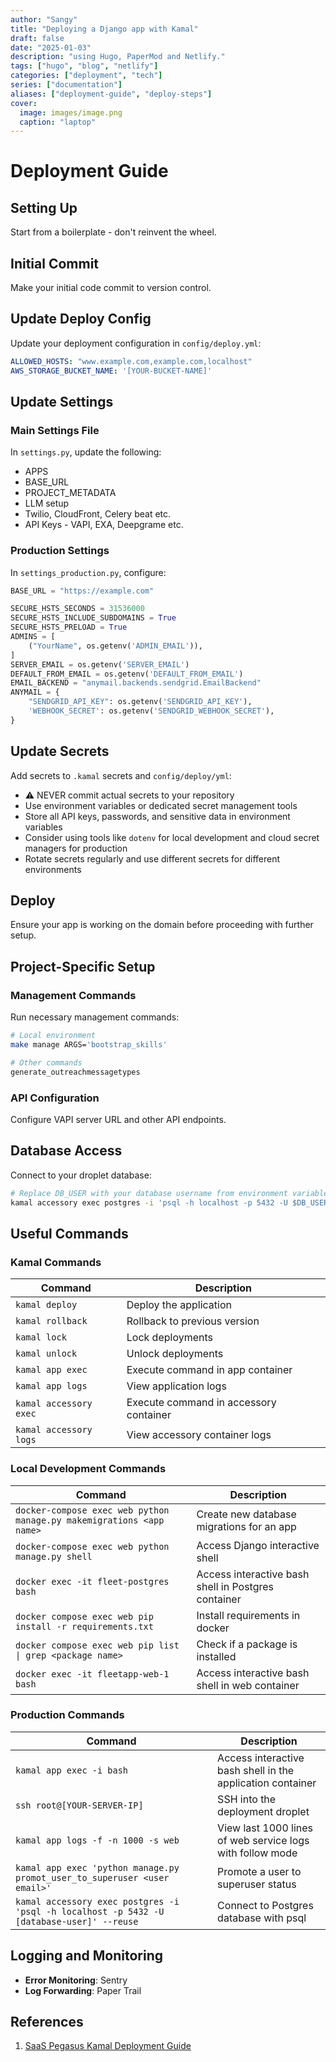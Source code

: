 ```yaml
---
author: "Sangy"
title: "Deploying a Django app with Kamal"
draft: false
date: "2025-01-03"
description: "using Hugo, PaperMod and Netlify."
tags: ["hugo", "blog", "netlify"]
categories: ["deployment", "tech"]
series: ["documentation"]
aliases: ["deployment-guide", "deploy-steps"]
cover:
  image: images/image.png
  caption: "laptop"
---
```


# Deployment Guide

## Setting Up
Start from a boilerplate - don't reinvent the wheel.

## Initial Commit
Make your initial code commit to version control.

## Update Deploy Config
Update your deployment configuration in `config/deploy.yml`:

```yaml
ALLOWED_HOSTS: "www.example.com,example.com,localhost"
AWS_STORAGE_BUCKET_NAME: '[YOUR-BUCKET-NAME]'
```

## Update Settings

### Main Settings File
In `settings.py`, update the following:

- APPS
- BASE_URL 
- PROJECT_METADATA
- LLM setup
- Twilio, CloudFront, Celery beat etc.
- API Keys - VAPI, EXA, Deepgrame etc.

### Production Settings
In `settings_production.py`, configure:

```python
BASE_URL = "https://example.com"

SECURE_HSTS_SECONDS = 31536000
SECURE_HSTS_INCLUDE_SUBDOMAINS = True
SECURE_HSTS_PRELOAD = True
ADMINS = [
    ("YourName", os.getenv('ADMIN_EMAIL')),
]
SERVER_EMAIL = os.getenv('SERVER_EMAIL')
DEFAULT_FROM_EMAIL = os.getenv('DEFAULT_FROM_EMAIL')
EMAIL_BACKEND = "anymail.backends.sendgrid.EmailBackend"
ANYMAIL = {
    "SENDGRID_API_KEY": os.getenv('SENDGRID_API_KEY'),
    'WEBHOOK_SECRET': os.getenv('SENDGRID_WEBHOOK_SECRET'),
}
```

## Update Secrets
Add secrets to `.kamal` secrets and `config/deploy/yml`:

- ⚠️ NEVER commit actual secrets to your repository
- Use environment variables or dedicated secret management tools
- Store all API keys, passwords, and sensitive data in environment variables
- Consider using tools like `dotenv` for local development and cloud secret managers for production
- Rotate secrets regularly and use different secrets for different environments

## Deploy
Ensure your app is working on the domain before proceeding with further setup.

## Project-Specific Setup

### Management Commands
Run necessary management commands:

```bash
# Local environment
make manage ARGS='bootstrap_skills'

# Other commands
generate_outreachmessagetypes
```

### API Configuration
Configure VAPI server URL and other API endpoints.

## Database Access
Connect to your droplet database:

```bash
# Replace DB_USER with your database username from environment variables
kamal accessory exec postgres -i 'psql -h localhost -p 5432 -U $DB_USER' --reuse
```

## Useful Commands

### Kamal Commands

| Command | Description |
|---------|-------------|
| `kamal deploy` | Deploy the application |
| `kamal rollback` | Rollback to previous version |
| `kamal lock` | Lock deployments |
| `kamal unlock` | Unlock deployments |
| `kamal app exec` | Execute command in app container |
| `kamal app logs` | View application logs |
| `kamal accessory exec` | Execute command in accessory container |
| `kamal accessory logs` | View accessory container logs |

### Local Development Commands

| Command | Description |
|---------|-------------|
| `docker-compose exec web python manage.py makemigrations <app name>` | Create new database migrations for an app |
| `docker-compose exec web python manage.py shell` | Access Django interactive shell |
| `docker exec -it fleet-postgres bash` | Access interactive bash shell in Postgres container |
| `docker compose exec web pip install -r requirements.txt` | Install requirements in docker |
| `docker compose exec web pip list \| grep <package name>` | Check if a package is installed |
| `docker exec -it fleetapp-web-1 bash` | Access interactive bash shell in web container |

### Production Commands

| Command | Description |
|---------|-------------|
| `kamal app exec -i bash` | Access interactive bash shell in the application container |
| `ssh root@[YOUR-SERVER-IP]` | SSH into the deployment droplet |
| `kamal app logs -f -n 1000 -s web` | View last 1000 lines of web service logs with follow mode |
| `kamal app exec 'python manage.py promot_user_to_superuser <user email>'` | Promote a user to superuser status |
| `kamal accessory exec postgres -i 'psql -h localhost -p 5432 -U [database-user]' --reuse` | Connect to Postgres database with psql |

## Logging and Monitoring
- **Error Monitoring**: Sentry
- **Log Forwarding**: Paper Trail 

## References
1. [SaaS Pegasus Kamal Deployment Guide](https://docs.saaspegasus.com/deployment/kamal/?highlight=kamal)